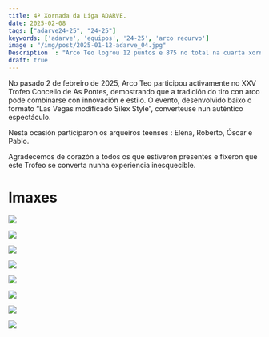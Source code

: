 ```yaml
---
title: 4ª Xornada da Liga ADARVE.
date: 2025-02-08
tags: ["adarve24-25", "24-25"]
keywords: ['adarve', 'equipos', '24-25', 'arco recurvo']
image : "/img/post/2025-01-12-adarve_04.jpg"
Description  : "Arco Teo logrou 12 puntos e 875 no total na cuarta xornada da Liga por Equipos de Adarve, demostrando gran competitividade e mellora continua."
draft: true
---
```




 
No pasado 2 de febreiro de 2025, Arco Teo participou activamente no XXV Trofeo Concello de As Pontes, demostrando que a tradición do tiro con arco pode combinarse con innovación e estilo. O evento, desenvolvido baixo o formato “Las Vegas modificado Silex Style”, converteuse nun auténtico espectáculo.

Nesta ocasión participaron os arqueiros teenses : Elena, Roberto, Óscar e Pablo. 


Agradecemos de corazón a todos os que estiveron presentes e fixeron que este Trofeo se converta nunha experiencia inesquecible. 

# Imaxes



![](../2025-02-02-silex/01.jpg)


![](../2025-02-02-silex/02.jpg)


![](../2025-02-02-silex/03.jpg)


![](../2025-02-02-silex/04.jpg)

![](../2025-02-02-silex/05.jpg)


![](../2025-02-02-silex/06.jpg)


![](../2025-02-02-silex/07.jpg)

![](../2025-02-02-silex/08.jpg)
